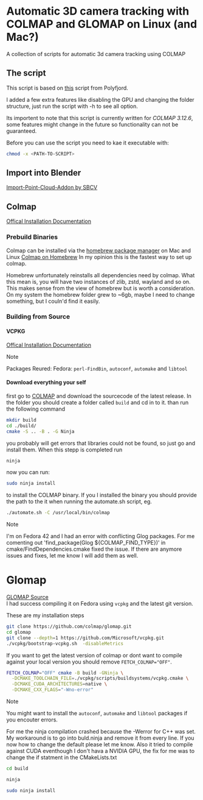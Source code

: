 # Automatic 3D camera tracking with COLMAP and GLOMAP on Linux (and Mac?)
A collection of scripts for automatic 3d camera tracking using COLMAP

## The script
This script is based on [this](https://gist.github.com/polyfjord/4ed7e8988bdb9674145f1c270440200d) script from Polyfjord.

I added a few extra features like disabling the GPU and changing the folder structure, just run the script with -h to see all option.

Its importent to note that this script is currently written for *COLMAP 3.12.6*, some features might change in the future so functionality can not be guaranteed.

Before you can use the script you need to kae it executable with:
```bash
chmod -x <PATH-TO-SCRIPT>
```

## Import into Blender
[Import-Point-Cloud-Addon by SBCV](https://github.com/SBCV/Blender-Import-Point-Cloud-Addon)


## Colmap
[Offical Installation Documentation](https://colmap.github.io/install.html)

### Prebuild Binaries
Colmap can be installed via the [homebrew package manager](https://brew.sh/) on Mac and Linux
[Colmap on Homebrew](https://formulae.brew.sh/formula/colmap)
In my opinion this is the fastest way to set up colmap.

Homebrew unfortunately reinstalls all dependencies need by colmap. What this mean is, you will have two instances of zlib, zstd, wayland and so on. This makes sense from the view of homebrew but is worth a consideration. On my system the homebrew folder grew to ~6gb, maybe I need to change something, but I couln'd find it easily.

### Building from Source
#### VCPKG
[Offical Installation Documentation](https://colmap.github.io/install.html)

>[!NOTE]
>Packages Reured:
>  Fedora: `perl-FindBin`, `autoconf`, `automake` and `libtool`

#### Download everything your self
first go to [COLMAP](https://github.com/colmap/colmap) and download the sourcecode of the latest release.
In the folder you should create a folder called `build` and cd in to it.
than run the following command
```bash
mkdir build
cd ./build/
cmake -S .. -B . -G Ninja
```
you probably will get errors that libraries could not be found, so just go and install them.
When this stepp is completed run 
```bash
ninja
```
now you can run:
```bash
sudo ninja install
```
to install the COLMAP binary.
If you I installed the binary you should provide the path to the it when running the automate.sh script, eg.
```bash
./automate.sh -C /usr/local/bin/colmap
```


> [!NOTE]
> I'm on Fedora 42 and I had an error with conflicting Glog packages.
> For me comenting out 'find_package(Glog ${COLMAP_FIND_TYPE})' in cmake/FindDependencies.cmake fixed the issue.
> If there are anymore issues and fixes, let me know I will add them as well.


# Glomap
[GLOMAP Source](https://github.com/colmap/glomap)
</br>
I had success compiling it on Fedora using `vcpkg` and the latest git version.

These are my installation steps

```bash
git clone https://github.com/colmap/glomap.git
cd glomap
git clone --depth=1 https://github.com/Microsoft/vcpkg.git
./vcpkg/bootstrap-vcpkg.sh  -disableMetrics
```

If you want to get the latest version of colmap or dont want to compile against your local version you should remove `FETCH_COLMAP="OFF"`.

```sh
FETCH_COLMAP="OFF" cmake -B build -GNinja \
  -DCMAKE_TOOLCHAIN_FILE=./vcpkg/scripts/buildsystems/vcpkg.cmake \
  -DCMAKE_CUDA_ARCHITECTURES=native \
  -DCMAKE_CXX_FLAGS="-Wno-error"
```
 > [!NOTE]
 > You might want to install the `autoconf`, `automake` and `libtool` packages if you encouter errors.

For me the ninja compilation crashed because the -Werror for C++ was set. My workaround is to go into buld.ninja and remove it from every line.
If you now how to change the default please let me know. Also it tried to compile against CUDA eventhough I don't hava a NVIDIA GPU, the fix for me was to change the if statment in the CMakeLists.txt

```sh
cd build

ninja

sudo ninja install
```

